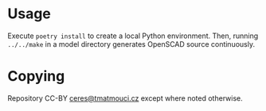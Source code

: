 # Usage

Execute `poetry install` to create a local Python environment. Then,
running `../../make` in a model directory generates OpenSCAD source
continuously.

# Copying

Repository CC-BY ceres@tmatmouci.cz except where noted otherwise.
